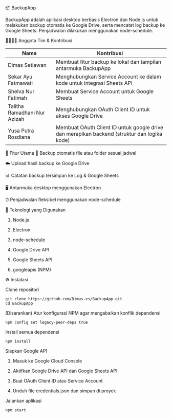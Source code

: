 📦 BackupApp

BackupApp adalah aplikasi desktop berbasis Electron dan Node.js untuk melakukan backup otomatis ke Google Drive, serta mencatat log backup ke Google Sheets. Penjadwalan dilakukan menggunakan node-schedule.

👨‍👩‍👧‍👦 Anggota Tim & Kontribusi

| Nama                         | Kontribusi                                                                                  |
| -----------------------------| --------------------------------------------------------------------------------------------|
| Dimas Setiawan               | Membuat fitur backup ke lokal dan tampilan antarmuka BackupApp                              |
| Sekar Ayu Fatmawati          | Menghubungkan Service Account ke dalam kode untuk integrasi Sheets API                      |
| Shelva Nur Fatimah           | Membuat Service Account untuk Google Sheets                                                 |
| Talitha Ramadhani Nur Azizah | Menghubungkan OAuth Client ID untuk akses Google Drive                                      |
| Yusa Putra Rosdiana          | Membuat OAuth Client ID untuk google drive dan merapikan backend (struktur dan logika kode) |

🚀 Fitur Utama
   🔁 Backup otomatis file atau folder sesuai jadwal

   ☁️ Upload hasil backup ke Google Drive
  
   📊 Catatan backup tersimpan ke Log & Google Sheets

   🖥️ Antarmuka desktop menggunakan Electron

   ⏰ Penjadwalan fleksibel menggunakan node-schedule

🧰 Teknologi yang Digunakan

1. Node.js

2. Electron

3. node-schedule

4. Google Drive API

5. Google Sheets API

6. googleapis (NPM)

⚙️ Instalasi

Clone repositori

    git clone https://github.com/Dimas-es/BackupApp.git
    cd BackupApp

(Disarankan) Atur konfigurasi NPM agar mengabaikan konflik dependensi

    npm config set legacy-peer-deps true

Install semua dependensi

    npm install

Siapkan Google API

1. Masuk ke Google Cloud Console

2. Aktifkan Google Drive API dan Google Sheets API

3. Buat OAuth Client ID atau Service Account

4. Unduh file credentials.json dan simpan di proyek

Jalankan aplikasi

    npm start


